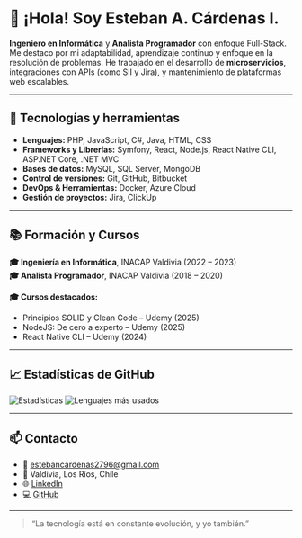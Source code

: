 # 👋 ¡Hola! Soy Esteban A. Cárdenas I.

**Ingeniero en Informática** y **Analista Programador** con enfoque Full-Stack. Me destaco por mi adaptabilidad, aprendizaje continuo y enfoque en la resolución de problemas. He trabajado en el desarrollo de **microservicios**, integraciones con APIs (como SII y Jira), y mantenimiento de plataformas web escalables.

---

## 🧰 Tecnologías y herramientas
- **Lenguajes:** PHP, JavaScript, C#, Java, HTML, CSS
- **Frameworks y Librerías:** Symfony, React, Node.js, React Native CLI, ASP.NET Core, .NET MVC
- **Bases de datos:** MySQL, SQL Server, MongoDB
- **Control de versiones:** Git, GitHub, Bitbucket
- **DevOps & Herramientas:** Docker, Azure Cloud
- **Gestión de proyectos:** Jira, ClickUp

---

## 📚 Formación y Cursos
**🎓 Ingeniería en Informática**, INACAP Valdivia (2022 – 2023)  
**🎓 Analista Programador**, INACAP Valdivia (2018 – 2020)

**🎓 Cursos destacados:**
- Principios SOLID y Clean Code – Udemy (2025)
- NodeJS: De cero a experto – Udemy (2025)
- React Native CLI – Udemy (2024)

---

## 📈 Estadísticas de GitHub

![Estadísticas](https://github-readme-stats.vercel.app/api?username=EstebanCardenas27&show_icons=true&theme=radical)
![Lenguajes más usados](https://github-readme-stats.vercel.app/api/top-langs/?username=EstebanCardenas27&layout=compact&theme=radical)

---

## 📫 Contacto

- 📧 estebancardenas2796@gmail.com  
- 📍 Valdivia, Los Ríos, Chile  
- 🌐 [LinkedIn](https://linkedin.com/in/esteban-cárdenas)  
- 💻 [GitHub](https://github.com/EstebanCardenas27)

---

> “La tecnología está en constante evolución, y yo también.”
